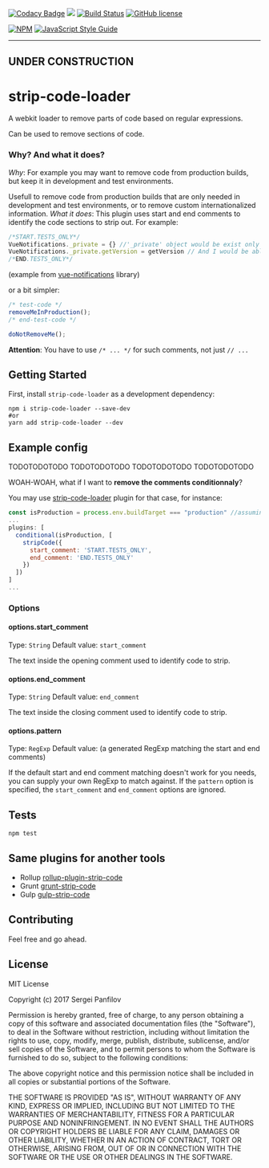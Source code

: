 [![Codacy Badge](https://api.codacy.com/project/badge/Grade/4ffd0a188386439cb80e9b25adf1252f)](https://www.codacy.com/app/se-panfilov/strip-code-loader?utm_source=github.com&amp;utm_medium=referral&amp;utm_content=se-panfilov/strip-code-loader&amp;utm_campaign=Badge_Grade)
[![](https://api.codeclimate.com/v1/badges/9a43a0ab347c227334fa/maintainability)](https://codeclimate.com/github/se-panfilov/strip-code-loader/maintainability)
[![Build Status](https://travis-ci.org/se-panfilov/strip-code-loader.svg?branch=master)](https://travis-ci.org/se-panfilov/strip-code-loader)
[![GitHub license](https://img.shields.io/github/license/mashape/apistatus.svg)](https://github.com/se-panfilov/strip-code-loader/blob/master/LICENSE)


[![NPM](https://nodei.co/npm/strip-code-loader.png?downloads=true&downloadRank=true&stars=true)](https://nodei.co/npm/vue-notifications/)
[![JavaScript Style Guide](https://cdn.rawgit.com/feross/standard/master/badge.svg)](https://github.com/feross/standard)


--------------------------
UNDER CONSTRUCTION
--------------------------

# strip-code-loader

A webkit loader to remove parts of code based on regular expressions.

Can be used to remove sections of code.

### Why? And what it does?

_Why_: For example you may want to remove code from production builds, but keep it in development and test environments.

Usefull to remove code from production builds that are only needed in development and test environments, or to remove custom internationalized information.
_What it does_: This plugin uses start and end comments to identify the code sections to strip out. For example:


```js
/*START.TESTS_ONLY*/
VueNotifications._private = {} //'_private' object would be exist only during the test time
VueNotifications._private.getVersion = getVersion // And I would be able to test 'getVersion' function (otherwise it won't be accesible because of the closure
/*END.TESTS_ONLY*/
```
(example from [vue-notifications](https://github.com/se-panfilov/vue-notifications) library)

or a bit simpler:

```js
/* test-code */
removeMeInProduction();
/* end-test-code */

doNotRemoveMe();
```

**Attention**: You have to use `/* ... */` for such comments, not just `// ...`

## Getting Started
First, install `strip-code-loader` as a development dependency:

```shell
npm i strip-code-loader --save-dev
#or
yarn add strip-code-loader --dev
```

## Example config

TODOTODOTODO
TODOTODOTODO
TODOTODOTODO
TODOTODOTODO

WOAH-WOAH, what if I want to **remove the comments conditionnaly**?

You may use [strip-code-loader](https://github.com/AgronKabashi/strip-code-loader) plugin for that case, for instance:

```js
const isProduction = process.env.buildTarget === "production" //assuming you'd run it with something like "cross-env BABEL_ENV=production && rollup -c"
...
plugins: [
  conditional(isProduction, [
    stripCode({
      start_comment: 'START.TESTS_ONLY',
      end_comment: 'END.TESTS_ONLY'
    })
  ])
]
...
```

### Options

#### options.start_comment
Type: `String`
Default value: `start_comment`

The text inside the opening comment used to identify code to strip.

#### options.end_comment
Type: `String`
Default value: `end_comment`

The text inside the closing comment used to identify code to strip.

#### options.pattern
Type: `RegExp`
Default value: (a generated RegExp matching the start and end comments)

If the default start and end comment matching doesn't work for you needs, you can supply your own RegExp to match against. If the `pattern` option is specified, the `start_comment` and `end_comment` options are ignored.

## Tests

```shell
npm test
```

## Same plugins for another tools

 - Rollup [rollup-plugin-strip-code](https://github.com/se-panfilov/rollup-plugin-strip-code)
 - Grunt [grunt-strip-code](https://github.com/nuzzio/grunt-strip-code)
 - Gulp [gulp-strip-code](https://github.com/massick/gulp-strip-code)

## Contributing
Feel free and go ahead.

## License

MIT License

Copyright (c) 2017 Sergei Panfilov

Permission is hereby granted, free of charge, to any person obtaining a copy of this software and associated documentation files (the "Software"), to deal in the Software without restriction, including without limitation the rights to use, copy, modify, merge, publish, distribute, sublicense, and/or sell copies of the Software, and to permit persons to whom the Software is furnished to do so, subject to the following conditions:

The above copyright notice and this permission notice shall be included in all copies or substantial portions of the Software.

THE SOFTWARE IS PROVIDED "AS IS", WITHOUT WARRANTY OF ANY KIND, EXPRESS OR IMPLIED, INCLUDING BUT NOT LIMITED TO THE WARRANTIES OF MERCHANTABILITY, FITNESS FOR A PARTICULAR PURPOSE AND NONINFRINGEMENT. IN NO EVENT SHALL THE AUTHORS OR COPYRIGHT HOLDERS BE LIABLE FOR ANY CLAIM, DAMAGES OR OTHER LIABILITY, WHETHER IN AN ACTION OF CONTRACT, TORT OR OTHERWISE, ARISING FROM, OUT OF OR IN CONNECTION WITH THE SOFTWARE OR THE USE OR OTHER DEALINGS IN THE SOFTWARE.
